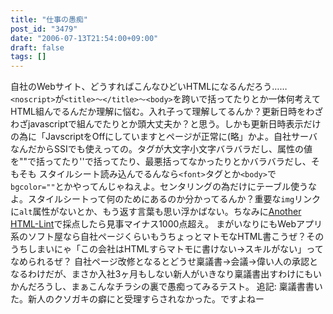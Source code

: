 ```yaml
---
title: "仕事の愚痴"
post_id: "3479"
date: "2006-07-13T21:54:00+09:00"
draft: false
tags: []
---
```



自社のWebサイト、どうすればこんなひどいHTMLになるんだろう……`<noscript>`が`<title>～</title>～<body>`を跨いで括ってたりとか一体何考えてHTML組んでるんだか理解に悩む。入れ子って理解してるんか？更新日時をわざわざjavascriptで組んでたりとか頭大丈夫か？と思う。しかも更新日時表示だけの為に「JavscriptをOffにしていますとページが正常に(略」かよ。自社サーバなんだからSSIでも使えっての。タグが大文字小文字バラバラだし、属性の値を""で括ってたり''で括ってたり、最悪括ってなかったりとかバラバラだし、そもそも スタイルシート読み込んでるんなら`<font>`タグとか`<body>`で`bgcolor=""`とかやってんじゃねえよ。センタリングの為だけにテーブル使うなよ。スタイルシートって何のためにあるのか分かってるんか？重要な`img`リンクに`alt`属性がないとか、もう返す言葉も思い浮かばない。ちなみに[Another HTML-Lint](http://www.htmllint.net/)で採点したら見事マイナス1000点超え。 まがいなりにもWebアプリ系のソフト屋なら自社ページくらいもうちょっとマトモなHTML書こうぜ？そのうちしまいにゃ「この会社はHTMLすらマトモに書けない→スキルがない」ってなめられるぜ？ 自社ページ改修となるとどうせ稟議書→会議→偉い人の承認となるわけだが、まさか入社3ヶ月もしない新人がいきなり稟議書出すわけにもいかんだろうし、まぁこんなチラシの裏で愚痴ってみるテスト。 追記: 稟議書書いた。新人のクソガキの癖にと受理すらされなかった。ですよねー
